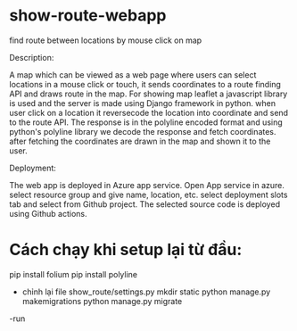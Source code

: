 # show-route-webapp
find route between locations by mouse click on map 

Description:

A map which can be viewed as a web page where users can select locations in a mouse click or touch, it sends coordinates to a route finding API and draws route in the map.
For showing map leaflet a javascript library is used and the server is made using Django framework in python. when user click on a location it reversecode the location into coordinate and send to the route API.
The response is in the polyline encoded format and using python's polyline library we decode the response and fetch coordinates.
after fetching the coordinates are drawn in the map and shown it to the user.

Deployment:

The web app is deployed in Azure app service.
Open App service in azure. select resource group and give name, location, etc.
select deployment slots tab and select from Github project.
The selected source code is deployed using Github actions.


# Cách chạy khi setup lại từ đầu:
pip install folium
pip install polyline
- chỉnh lại file show_route/settings.py
mkdir static
python manage.py makemigrations
python manage.py migrate

-run
